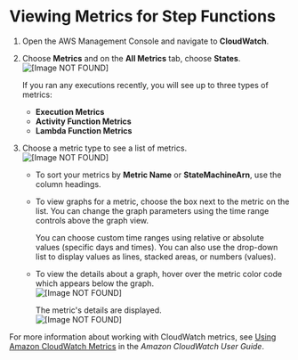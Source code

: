 # Viewing Metrics for Step Functions<a name="monitoring-using-cloudwatch-console"></a>

1. Open the AWS Management Console and navigate to **CloudWatch**\.

1. Choose **Metrics** and on the **All Metrics** tab, choose **States**\.  
![\[Image NOT FOUND\]](http://docs.aws.amazon.com/step-functions/latest/dg/images/tutorial-cloudwatch-monitoring-states.png)

   If you ran any executions recently, you will see up to three types of metrics:
   +  **Execution Metrics** 
   +  **Activity Function Metrics** 
   +  **Lambda Function Metrics** 

1. Choose a metric type to see a list of metrics\.  
![\[Image NOT FOUND\]](http://docs.aws.amazon.com/step-functions/latest/dg/images/tutorial-cloudwatch-monitoring-list-metrics.png)
   + To sort your metrics by **Metric Name** or **StateMachineArn**, use the column headings\.
   + To view graphs for a metric, choose the box next to the metric on the list\. You can change the graph parameters using the time range controls above the graph view\.

     You can choose custom time ranges using relative or absolute values \(specific days and times\)\. You can also use the drop\-down list to display values as lines, stacked areas, or numbers \(values\)\.
   + To view the details about a graph, hover over the metric color code which appears below the graph\.  
![\[Image NOT FOUND\]](http://docs.aws.amazon.com/step-functions/latest/dg/images/tutorial-cloudwatch-monitoring-metrics-legend.png)

     The metric's details are displayed\.  
![\[Image NOT FOUND\]](http://docs.aws.amazon.com/step-functions/latest/dg/images/tutorial-cloudwatch-monitoring-metrics-detail.png)

For more information about working with CloudWatch metrics, see [Using Amazon CloudWatch Metrics](http://docs.aws.amazon.com/AmazonCloudWatch/latest/DeveloperGuide/working_with_metrics.html) in the *Amazon CloudWatch User Guide*\.